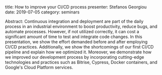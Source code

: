 title: How to improve your CI/CD process
presenter: Stefanos Georgiou
date: 2019-07-05
category: seminars


Abstract: 
Continuous integration and deployment are part of the daily process in an industrial environment to boost productivity, reduce bugs, and automate processes. However, if not utilized correctly, it can cost a significant amount of time to test and integrate code changes. In this presentation, we show the effort demanded before and after employing CI/CD practices. Additionally, we show the shortcomings of our first CI/CD pipeline and explain how we optimized it. Moreover, we demonstrate how we improved our development process by incorporating cutting-edge technologies and practices such as Bitrise, Cypress, Docker containers, and Google's Cloud Platform services.
